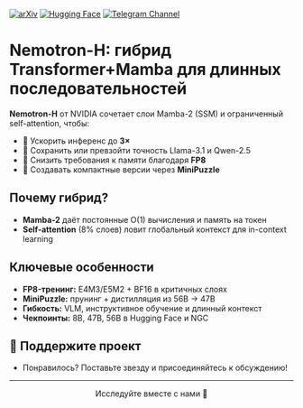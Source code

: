 [![arXiv](https://img.shields.io/badge/arXiv-2501.12948-b31b1b.svg)](https://arxiv.org/abs/2504.03624)
[![Hugging Face](https://img.shields.io/badge/%F0%9F%A4%97%20Hugging%20Face-Models-yellow)](https://huggingface.co/nvidia/Nemotron-H-47B-Base-8K)
[![Telegram Channel](https://img.shields.io/badge/Telegram-TheWeeklyBrief-blue)](https://t.me/TheWeeklyBrief)

# Nemotron-H: гибрид Transformer+Mamba для длинных последовательностей

**Nemotron-H** от NVIDIA сочетает слои Mamba-2 (SSM) и ограниченный self-attention, чтобы:
- 🚀 Ускорить инференс до **3×**  
- 🎯 Сохранить или превзойти точность Llama-3.1 и Qwen-2.5  
- 💾 Снизить требования к памяти благодаря **FP8**  
- 🔧 Создавать компактные версии через **MiniPuzzle**

## Почему гибрид?
- **Mamba-2** даёт постоянные O(1) вычисления и память на токен  
- **Self-attention** (8% слоев) ловит глобальный контекст для in-context learning  

## Ключевые особенности
- **FP8-тренинг:** E4M3/E5M2 + BF16 в критичных слоях  
- **MiniPuzzle:** прунинг + дистилляция из 56B → 47B  
- **Гибкость:** VLM, инструктивное обучение и длинный контекст  
- **Чекпоинты:** 8B, 47B, 56B в Hugging Face и NGC

## 🌟 Поддержите проект

- Понравилось? Поставьте звезду и присоединяйтесь к обсуждению!

---

<p align="center">Исследуйте вместе с нами 🚀</p>
